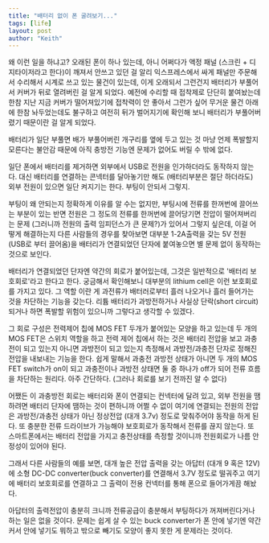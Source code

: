 ```yaml
---
title: "배터리 없이 폰 굴려보기..."
tags: [life]
layout: post
author: "Keith"
---
```


왜 이런 일을 하냐고? 오래된 폰이 하나 있는데, 아니 어쩌다가 액정 패널 (스크린 + 디지타이저라고 한다)이 깨져서 안쓰고 있던 걸 알리 익스프레스에서 싸게 패널만 주문해서 수리해서 시계로 쓰고 있는 물건이 있는데, 이게 오래되서 그런건지 배터리가 부풀어서 커버가 뒤로 열려버린 걸 알게 되었다. 예전에 수리할 때 접착제로 단단히 붙여놨는데 한참 지난 지금 커버가 떨어져있기에 접착력이 안 좋아서 그런가 싶어 무거운 물건 아래에 한참 놔두었는데도 불구하고 여전히 뒤가 벌어지기에 확인해 보니 배터리가 부풀어버렸기 때문이란 걸 알게 되었다.

배터리가 일단 부풀면 배가 부풀어버린 개구리를 옆에 두고 있는 것 마냥 언제 폭발할지 모른다는 불안감 때문에 아직 충방전 기능엔 문제가 없어도 버릴 수 밖에 없다.

일단 폰에서 배터리를 제거하면 외부에서 USB로 전원을 인가하더라도 동작하지 않는다. 대신 배터리를 연결하는 콘넥터를 달아놓기만 해도 (배터리부분은 절단 하더라도) 외부 전원이 있으면 일단 켜지기는 한다. 부팅이 안되서 그렇지.

부팅이 왜 안되는지 정확하게 이유를 알 수는 없지만, 부팅시에 전류를 한꺼번에 끌어쓰는 부분이 있는 반면 전원은 그 정도의 전류를 한꺼번에 끌어당기면 전압이 떨어져버리는 문제 (그러니까 전원의 출력 임피던스가 큰 문제?)가 있어서 그렇지 싶은데, 이걸 어떻게 해결하는지 다른 사람들의 경우를 찾아보면 대부분 1-2A출력을 갖는 5V 전원 (USB로 부터 끌어옴)을 배터리가 연결되었던 단자에 붙여놓으면 별 문제 없이 동작하는 것으로 보인다.

배터리가 연결되었던 단자엔 약간의 회로가 붙어있는데, 그것은 일반적으로 '배터리 보호회로'라고 한다고 한다. 궁금해서 확인해보니 대부분의 lithium cell은 이런 보호회로를 가지고 있다. 그 역할 이란 게 과전류가 배터러로부터 흘러 나오거나 흘러 들어가는 것을 차단하는 기능을 갖는다. 리튬 배터리가 과방전하거나 사실상 단락(short circuit)되거나 하면 폭발할 위험이 있으니까 그렇다고 생각할 수 있겠다. 

그 회로 구성은 전력제어 칩에 MOS FET 두개가 붙어있는 모양을 하고 있는데 두 개의 MOS FET은 스위치 역할을 하고 전력 제어 칩에서 하는 것은 배터리 전압을 보고 과충전이 되고 있는지 아니면 과방전이 되고 있는지 측정해서 과방전/과충전 단자로 정해진 전압을 내보내는 기능을 한다. 쉽게 말해서 과충전 과방전 상태가 아니면 두 개의 MOS FET switch가 on이 되고 과충전이나 과방전 상태면 둘 중 하나가 off가 되어 전류 흐름을 차단하는 원리다. 아주 간단하다. (그러나 회로를 보기 전까진 알 수 없다)

어쨌든 이 과충방전 회로는 배터리와 폰이 연결되는 컨넥터에 달려 있고, 외부 전원을 땜하려면 배터리 단자에 땜하는 것이 편하니까 어쩔 수 없이 여기에 연결되는 전원의 전압은 과방전/과충전 상태가 아닌 정상전압 (대개 3.7v) 정도로 맞춰주어야 동작을 하게 된다. 또 충분한 전류 드라이브가 가능해야 보호회로가 동작해서 전류를 끊지 않는다. 또 스마트폰에서는 배터리 전압을 가지고 충전상태를 측정할 것이니까 전원회로가 나름 안정성이 있어야 된다.

그래서 다른 사람들의 예를 보면, 대개 높은 전압 출력을 갖는 아답터 (대개 9 혹은 12V)에 소형 DC-DC converter(buck converter)를 연결해서 3.7V 정도로 떨궈주고 여기에 배터리 보호회로를 연결하고 그 출력이 전용 컨넥터를 통해 폰으로 들어가게끔 해놨다.

아답터의 출력전압이 충분히 크니까 전류공급이 충분해서 부팅하다가 꺼져버린다거나 하는 일은 없을 것이다. 문제는 쉽게 살 수 있는 buck converter가 폰 안에 넣기엔 약간 커서 안에 넣기도 뭐하고 밖으로 빼기도 모양이 좋지 못한 게 문제라는 것이다.



